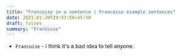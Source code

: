 ```yaml
---
title: "Francoise in a sentence | Francoise example sentences"
date: 2021-01-20T19:57:50+05:30
draft: falses
summary: "Francoise"
---
```

- `Francoise` - i think it's a bad idea to tell anyone.
                 
